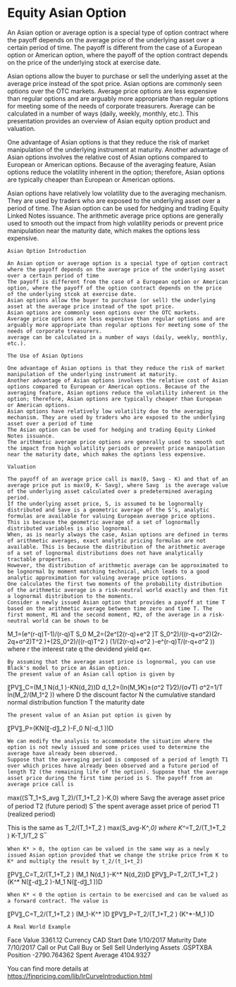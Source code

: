 # Equity Asian Option 

An Asian option or average option is a special type of option contract  where the payoff depends on the average price of the underlying asset over a certain period of time. The payoff is different from the case of a European option or American option, where the payoff of the option contract depends on the price of the underlying stock at exercise date. 

 Asian options allow the buyer to purchase or sell the underlying asset at the average price instead of the spot price. Asian options are commonly seen options over the OTC markets. Average price options are less expensive than regular options and are arguably more appropriate than regular options for meeting some of the needs of corporate treasurers. Average can be calculated in a number of ways (daily, weekly, monthly, etc.). This presentation provides an overview of Asian equity option product and valuation. 

One advantage of Asian options is that they reduce the risk of market manipulation of the underlying instrument at maturity. Another advantage of Asian options involves the relative cost of Asian options compared to European or American options. Because of the averaging feature, Asian options reduce the volatility inherent in the option; therefore, Asian options are typically cheaper than European or American options.

Asian options have relatively low volatility due to the averaging mechanism. They are used by traders who are exposed to the underlying asset over a period of time. The Asian option can be used for hedging and trading Equity Linked Notes issuance. The arithmetic average price options are generally used to smooth out the impact from high volatility periods or prevent price manipulation near the maturity date, which makes the options less expensive.

	Asian Option Introduction

	An Asian option or average option is a special type of option contract  where the payoff depends on the average price of the underlying asset over a certain period of time 
	The payoff is different from the case of a European option or American option, where the payoff of the option contract depends on the price of the underlying stcok at exercise date.
	Asian options allow the buyer to purchase (or sell) the underlying asset at the average price instead of the spot price.
	Asian options are commonly seen options over the OTC markets.
	Average price options are less expensive than regular options and are arguably more appropriate than regular options for meeting some of the needs of corporate treasurers.
	average can be calculated in a number of ways (daily, weekly, monthly, etc.).

	The Use of Asian Options

	One advantage of Asian options is that they reduce the risk of market manipulation of the underlying instrument at maturity. 
	Another advantage of Asian options involves the relative cost of Asian options compared to European or American options. Because of the averaging feature, Asian options reduce the volatility inherent in the option; therefore, Asian options are typically cheaper than European or American options.
	Asian options have relatively low volatility due to the averaging mechanism. They are used by traders who are exposed to the underlying asset over a period of time
	The Asian option can be used for hedging and trading Equity Linked Notes issuance.
	The arithmetic average price options are generally used to smooth out the impact from high volatility periods or prevent price manipulation near the maturity date, which makes the options less expensive.

	Valuation

	The payoff of an average price call is max(0, Savg - K) and that of an average price put is max(0, K- Savg), where Savg  is the average value of the underlying asset calculated over a predetermined averaging period. 
	If the underlying asset price, S, is assumed to be lognormally distributed and Save is a geometric average of the S’s, analytic formulas are available for valuing European average price options. This is because the geometric average of a set of lognormally distributed variables is also lognormal. 
	When, as is nearly always the case, Asian options are defined in terms of arithmetic averages, exact analytic pricing formulas are not available. This is because the distribution of the arithmetic average of a set of lognormal distributions does not have analytically tractable properties.
	However, the distribution of arithmetic average can be approximated to be lognormal by moment matching technical, which leads to a good analytic approximation for valuing average price options. 
	One calculates the first two moments of the probability distribution of the arithmetic average in a risk-neutral world exactly and then fit a lognormal distribution to the moments.
	Consider a newly issued Asian option that provides a payoff at time T based on the arithmetic average between time zero and time T. The first moment, M1 and the second moment, M2, of the average in a risk-neutral world can be shown to be

M_1=(e^(r-q)T-1)/(r-q)T S_0
M_2=(2e^[2(r-q)+e^2 ]T S_0^2)/((r-q+σ^2)(2r-2q+σ^2)T^2 )+(2S_0^2)/((r-q)T^2 ) (1/(2(r-q)+σ^2 )-e^(r-q)T/(r-q+σ^2 ))
where 
r 	the interest rate
q	the devidend yield
q≠r.


	By assuming that the average asset price is lognormal, you can use Black's model to price an Asian option.
	The present value of an Asian call option is given by

〖PV〗_C=(M_1 N(d_1 )-KN(d_2))D
d_1,2=(ln(M_1⁄K)±(σ^2 T)⁄2)/(σ√T)
σ^2=1/T ln⁡(M_2/(M_1^2 ))
where 
D 	the discount factor
N 	the cumulative standard normal distribution function
T	the maturity date

                                                            
	The present value of an Asian put option is given by

〖PV〗_P=(KN(〖-d〗_2 )-F_0 N(-d_1 ))D

	We can modify the analysis to accommodate the situation where the option is not newly issued and some prices used to determine the average have already been observed. 
	Suppose that the averaging period is composed of a period of length T1 over which prices have already been observed and a future period of length T2 (the remaining life of the option). Suppose that the average asset price during the first time period is S. The payoff from an average price call is

max((S ̅T_1+S_avg T_2)/(T_1+T_2 )-K,0)
where 
Savg 	the average asset price of period T2 (future period)
S ̅	the spent average asset price of period T1 (realized period)

This is the same as
T_2/(T_1+T_2 ) max(S_avg-K^*,0)
where
K^*=T_2/(T_1+T_2 ) K-T_1/T_2  S ̅

	When K* > 0, the option can be valued in the same way as a newly issued Asian option provided that we change the strike price from K to K* and multiply the result by t_2/(t_1+t_2) 

〖PV〗_C=T_2/(T_1+T_2 ) (M_1 N(d_1 )-K^* N(d_2))D
〖PV〗_P=T_2/(T_1+T_2 ) (K^* N(〖-d〗_2 )-M_1 N(〖-d〗_1 ))D

	When K* < 0 the option is certain to be exercised and can be valued as a forward contract. The value is

〖PV〗_C=T_2/(T_1+T_2 ) (M_1-K^* )D
〖PV〗_P=T_2/(T_1+T_2 ) (K^*-M_1 )D

	A Real World Example

Face Value	3361.12
Currency	CAD
Start Date	1/10/2017
Maturity Date	7/10/2017
Call or Put	Call
Buy or Sell	Sell
Underlying Assets	.GSPTXBA
Position	-2790.764362
Spent Average	4104.9327




You can find more details at
https://finpricing.com/lib/IrCurveIntroduction.html
